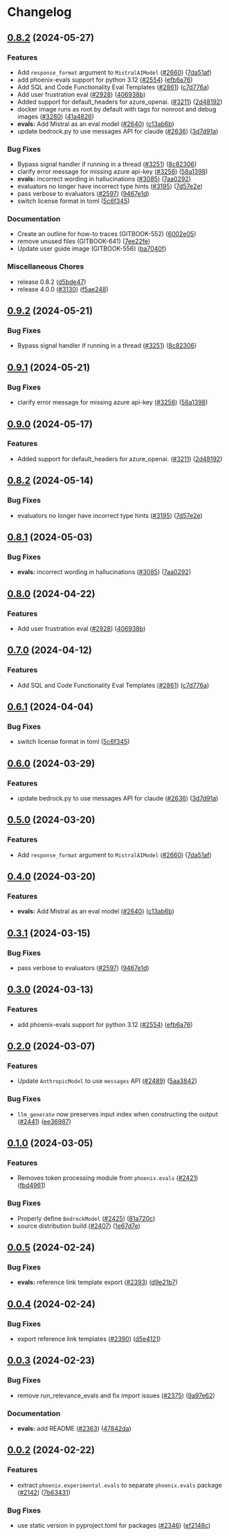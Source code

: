 # Changelog

## [0.8.2](https://github.com/ruiciroT/phoenix/compare/arize-phoenix-evals-v0.9.2...arize-phoenix-evals-v0.8.2) (2024-05-27)


### Features

* Add `response_format` argument to `MistralAIModel` ([#2660](https://github.com/ruiciroT/phoenix/issues/2660)) ([7da51af](https://github.com/ruiciroT/phoenix/commit/7da51afc77984925cd59d7d909142141530684cc))
* add phoenix-evals support for python 3.12 ([#2554](https://github.com/ruiciroT/phoenix/issues/2554)) ([efb6a76](https://github.com/ruiciroT/phoenix/commit/efb6a764a2aaecfff271b2cd7b7569771989a6a1))
* Add SQL and Code Functionality Eval Templates ([#2861](https://github.com/ruiciroT/phoenix/issues/2861)) ([c7d776a](https://github.com/ruiciroT/phoenix/commit/c7d776a23e1843cc1bb5c74059496615700a3396))
* Add user frustration eval ([#2928](https://github.com/ruiciroT/phoenix/issues/2928)) ([406938b](https://github.com/ruiciroT/phoenix/commit/406938b1f19ee6efb7cec630772d9d8940c0953f))
* Added support for default_headers for azure_openai. ([#3211](https://github.com/ruiciroT/phoenix/issues/3211)) ([2d48192](https://github.com/ruiciroT/phoenix/commit/2d48192d57a1b97e4b08efc30f5c689423667c93))
* docker image runs as root by default with tags for nonroot and debug images ([#3280](https://github.com/ruiciroT/phoenix/issues/3280)) ([41a4826](https://github.com/ruiciroT/phoenix/commit/41a4826733e104a3ec533a73049df5b778391e7f))
* **evals:** Add Mistral as an eval model ([#2640](https://github.com/ruiciroT/phoenix/issues/2640)) ([c13ab6b](https://github.com/ruiciroT/phoenix/commit/c13ab6bf644ec285c37e92cc6a7b114a309cec52))
* update bedrock.py to use messages API for claude ([#2636](https://github.com/ruiciroT/phoenix/issues/2636)) ([3d7d91a](https://github.com/ruiciroT/phoenix/commit/3d7d91ac6f399ceb40771461cd1fc7bfe60ff04f))


### Bug Fixes

* Bypass signal handler if running in a thread ([#3251](https://github.com/ruiciroT/phoenix/issues/3251)) ([8c82306](https://github.com/ruiciroT/phoenix/commit/8c8230606d173a55a2f84b2fbdbb48e920cbdb70))
* clarify error message for missing azure api-key ([#3256](https://github.com/ruiciroT/phoenix/issues/3256)) ([58a1398](https://github.com/ruiciroT/phoenix/commit/58a1398b4f1fcc64af7fdb06463f9a0fc0f53b76))
* **evals:** incorrect wording in hallucinations ([#3085](https://github.com/ruiciroT/phoenix/issues/3085)) ([7aa0292](https://github.com/ruiciroT/phoenix/commit/7aa029239c2c36b677070e270f7127f6bf6cff5e))
* evaluators no longer have incorrect type hints ([#3195](https://github.com/ruiciroT/phoenix/issues/3195)) ([7d57e2e](https://github.com/ruiciroT/phoenix/commit/7d57e2e760a98095c57b45b3e39e2d009972faaf))
* pass verbose to evaluators ([#2597](https://github.com/ruiciroT/phoenix/issues/2597)) ([9467e1d](https://github.com/ruiciroT/phoenix/commit/9467e1deabe58c0079ad8bdb9dfc972ee2ae5c0b))
* switch license format  in toml ([5c6f345](https://github.com/ruiciroT/phoenix/commit/5c6f345691dcab3d460823329ce31b9060bab02c))


### Documentation

* Create an outline for how-to traces (GITBOOK-552) ([6002e05](https://github.com/ruiciroT/phoenix/commit/6002e05fae00673736e63cffd6600bb3c91446ab))
* remove unused files (GITBOOK-641) ([7ee22fe](https://github.com/ruiciroT/phoenix/commit/7ee22fec26a876db39c19343dd3621e824fad208))
* Update user guide image (GITBOOK-556) ([ba7040f](https://github.com/ruiciroT/phoenix/commit/ba7040f6b0d73bdc53aabcdb16ea10aa4cd0e5a2))


### Miscellaneous Chores

* release 0.8.2 ([d5bde47](https://github.com/ruiciroT/phoenix/commit/d5bde47e3dcd9e7b44754c648570578f1ae48efe))
* release 4.0.0 ([#3130](https://github.com/ruiciroT/phoenix/issues/3130)) ([f5ae248](https://github.com/ruiciroT/phoenix/commit/f5ae248425a48e8aed265788d3aa0b6cb88b84c5))

## [0.9.2](https://github.com/Arize-ai/phoenix/compare/arize-phoenix-evals-v0.9.1...arize-phoenix-evals-v0.9.2) (2024-05-21)


### Bug Fixes

* Bypass signal handler if running in a thread ([#3251](https://github.com/Arize-ai/phoenix/issues/3251)) ([8c82306](https://github.com/Arize-ai/phoenix/commit/8c8230606d173a55a2f84b2fbdbb48e920cbdb70))

## [0.9.1](https://github.com/Arize-ai/phoenix/compare/arize-phoenix-evals-v0.9.0...arize-phoenix-evals-v0.9.1) (2024-05-21)


### Bug Fixes

* clarify error message for missing azure api-key ([#3256](https://github.com/Arize-ai/phoenix/issues/3256)) ([58a1398](https://github.com/Arize-ai/phoenix/commit/58a1398b4f1fcc64af7fdb06463f9a0fc0f53b76))

## [0.9.0](https://github.com/Arize-ai/phoenix/compare/arize-phoenix-evals-v0.8.2...arize-phoenix-evals-v0.9.0) (2024-05-17)


### Features

* Added support for default_headers for azure_openai. ([#3211](https://github.com/Arize-ai/phoenix/issues/3211)) ([2d48192](https://github.com/Arize-ai/phoenix/commit/2d48192d57a1b97e4b08efc30f5c689423667c93))

## [0.8.2](https://github.com/Arize-ai/phoenix/compare/arize-phoenix-evals-v0.8.1...arize-phoenix-evals-v0.8.2) (2024-05-14)


### Bug Fixes

* evaluators no longer have incorrect type hints ([#3195](https://github.com/Arize-ai/phoenix/issues/3195)) ([7d57e2e](https://github.com/Arize-ai/phoenix/commit/7d57e2e760a98095c57b45b3e39e2d009972faaf))

## [0.8.1](https://github.com/Arize-ai/phoenix/compare/arize-phoenix-evals-v0.8.0...arize-phoenix-evals-v0.8.1) (2024-05-03)


### Bug Fixes

* **evals:** incorrect wording in hallucinations ([#3085](https://github.com/Arize-ai/phoenix/issues/3085)) ([7aa0292](https://github.com/Arize-ai/phoenix/commit/7aa029239c2c36b677070e270f7127f6bf6cff5e))

## [0.8.0](https://github.com/Arize-ai/phoenix/compare/arize-phoenix-evals-v0.7.0...arize-phoenix-evals-v0.8.0) (2024-04-22)


### Features

* Add user frustration eval ([#2928](https://github.com/Arize-ai/phoenix/issues/2928)) ([406938b](https://github.com/Arize-ai/phoenix/commit/406938b1f19ee6efb7cec630772d9d8940c0953f))

## [0.7.0](https://github.com/Arize-ai/phoenix/compare/arize-phoenix-evals-v0.6.1...arize-phoenix-evals-v0.7.0) (2024-04-12)


### Features

* Add SQL and Code Functionality Eval Templates ([#2861](https://github.com/Arize-ai/phoenix/issues/2861)) ([c7d776a](https://github.com/Arize-ai/phoenix/commit/c7d776a23e1843cc1bb5c74059496615700a3396))

## [0.6.1](https://github.com/Arize-ai/phoenix/compare/arize-phoenix-evals-v0.6.0...arize-phoenix-evals-v0.6.1) (2024-04-04)


### Bug Fixes

* switch license format  in toml ([5c6f345](https://github.com/Arize-ai/phoenix/commit/5c6f345691dcab3d460823329ce31b9060bab02c))

## [0.6.0](https://github.com/Arize-ai/phoenix/compare/arize-phoenix-evals-v0.5.0...arize-phoenix-evals-v0.6.0) (2024-03-29)


### Features

* update bedrock.py to use messages API for claude ([#2636](https://github.com/Arize-ai/phoenix/issues/2636)) ([3d7d91a](https://github.com/Arize-ai/phoenix/commit/3d7d91ac6f399ceb40771461cd1fc7bfe60ff04f))

## [0.5.0](https://github.com/Arize-ai/phoenix/compare/arize-phoenix-evals-v0.4.0...arize-phoenix-evals-v0.5.0) (2024-03-20)


### Features

* Add `response_format` argument to `MistralAIModel` ([#2660](https://github.com/Arize-ai/phoenix/issues/2660)) ([7da51af](https://github.com/Arize-ai/phoenix/commit/7da51afc77984925cd59d7d909142141530684cc))

## [0.4.0](https://github.com/Arize-ai/phoenix/compare/arize-phoenix-evals-v0.3.1...arize-phoenix-evals-v0.4.0) (2024-03-20)


### Features

* **evals:** Add Mistral as an eval model ([#2640](https://github.com/Arize-ai/phoenix/issues/2640)) ([c13ab6b](https://github.com/Arize-ai/phoenix/commit/c13ab6bf644ec285c37e92cc6a7b114a309cec52))

## [0.3.1](https://github.com/Arize-ai/phoenix/compare/arize-phoenix-evals-v0.3.0...arize-phoenix-evals-v0.3.1) (2024-03-15)


### Bug Fixes

* pass verbose to evaluators ([#2597](https://github.com/Arize-ai/phoenix/issues/2597)) ([9467e1d](https://github.com/Arize-ai/phoenix/commit/9467e1deabe58c0079ad8bdb9dfc972ee2ae5c0b))

## [0.3.0](https://github.com/Arize-ai/phoenix/compare/arize-phoenix-evals-v0.2.0...arize-phoenix-evals-v0.3.0) (2024-03-13)


### Features

* add phoenix-evals support for python 3.12 ([#2554](https://github.com/Arize-ai/phoenix/issues/2554)) ([efb6a76](https://github.com/Arize-ai/phoenix/commit/efb6a764a2aaecfff271b2cd7b7569771989a6a1))

## [0.2.0](https://github.com/Arize-ai/phoenix/compare/arize-phoenix-evals-v0.1.0...arize-phoenix-evals-v0.2.0) (2024-03-07)


### Features

* Update `AnthropicModel` to use `messages` API ([#2489](https://github.com/Arize-ai/phoenix/issues/2489)) ([5aa3842](https://github.com/Arize-ai/phoenix/commit/5aa3842d3e3d8a1fe21fb62c594032474899fb81))


### Bug Fixes

* `llm_generate` now preserves input index when constructing the output ([#2441](https://github.com/Arize-ai/phoenix/issues/2441)) ([ee36987](https://github.com/Arize-ai/phoenix/commit/ee369874649ac36fadcce3322cf87cf22d04aed4))

## [0.1.0](https://github.com/Arize-ai/phoenix/compare/arize-phoenix-evals-v0.0.5...arize-phoenix-evals-v0.1.0) (2024-03-05)


### Features

* Removes token processing module from `phoenix.evals` ([#2421](https://github.com/Arize-ai/phoenix/issues/2421)) ([fbd4961](https://github.com/Arize-ai/phoenix/commit/fbd496163d6cf46b3299da4ac7962b19da054bd8))


### Bug Fixes

* Properly define `BedrockModel` ([#2425](https://github.com/Arize-ai/phoenix/issues/2425)) ([81a720c](https://github.com/Arize-ai/phoenix/commit/81a720c8264f80fc37fcfe76c1c982014e9f12b3))
* source distribution build ([#2407](https://github.com/Arize-ai/phoenix/issues/2407)) ([1e67d7e](https://github.com/Arize-ai/phoenix/commit/1e67d7e4eb037f85b1e33e59b42014fe3daa876d))

## [0.0.5](https://github.com/Arize-ai/phoenix/compare/arize-phoenix-evals-v0.0.4...arize-phoenix-evals-v0.0.5) (2024-02-24)


### Bug Fixes

* **evals:** reference link template export ([#2393](https://github.com/Arize-ai/phoenix/issues/2393)) ([d9e21b7](https://github.com/Arize-ai/phoenix/commit/d9e21b7cb6f4c9cc9c863623696f3987f96dd174))

## [0.0.4](https://github.com/Arize-ai/phoenix/compare/arize-phoenix-evals-v0.0.3...arize-phoenix-evals-v0.0.4) (2024-02-24)


### Bug Fixes

* export reference link templates ([#2390](https://github.com/Arize-ai/phoenix/issues/2390)) ([d5e4121](https://github.com/Arize-ai/phoenix/commit/d5e41213e897bfb64e121a72b85c614b29e1358c))

## [0.0.3](https://github.com/Arize-ai/phoenix/compare/arize-phoenix-evals-v0.0.2...arize-phoenix-evals-v0.0.3) (2024-02-23)


### Bug Fixes

* remove run_relevance_evals and fix import issues ([#2375](https://github.com/Arize-ai/phoenix/issues/2375)) ([9a97e62](https://github.com/Arize-ai/phoenix/commit/9a97e6251cddf4ca7aa03ba71d4831cb0de4a165))


### Documentation

* **evals:** add README ([#2363](https://github.com/Arize-ai/phoenix/issues/2363)) ([47842da](https://github.com/Arize-ai/phoenix/commit/47842da560f004944852ea1071edf30eb3993ac8))

## [0.0.2](https://github.com/Arize-ai/phoenix/compare/phoenix-evals-v0.0.1...phoenix-evals-v0.0.2) (2024-02-22)

### Features
* extract `phoenix.experimental.evals` to separate `phoenix.evals` package ([#2142](https://github.com/Arize-ai/phoenix/issues/2142)) ([7b63431](https://github.com/Arize-ai/phoenix/commit/7b63431ee329a3916a9898e1437efef0added22f))


### Bug Fixes

* use static version in pyproject.toml for packages ([#2346](https://github.com/Arize-ai/phoenix/issues/2346)) ([ef2148c](https://github.com/Arize-ai/phoenix/commit/ef2148c18bbbece08755fdee58f66c50ab6a7de8))
